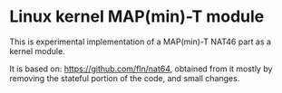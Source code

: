 Linux kernel MAP(min)-T module
=========================

This is experimental implementation of a MAP(min)-T NAT46 part as 
a kernel module.

It is based on: https://github.com/fln/nat64, obtained from it 
mostly by removing the stateful portion of the code, and small changes.

